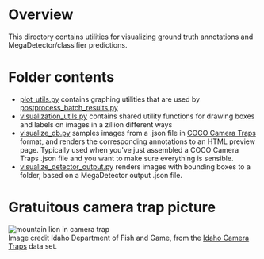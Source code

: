 # Overview

This directory contains utilities for visualizing ground truth annotations and MegaDetector/classifier predictions.

# Folder contents

* [plot_utils.py](plot_utils.py) contains graphing utilities that are used by [postprocess_batch_results.py](https://github.com/agentmorris/MegaDetector/blob/main/megadetector/postprocessing/postprocess_batch_results.py)
* [visualization_utils.py](visualization_utils.py) contains shared utility functions for drawing boxes and labels on images in a zillion different ways
* [visualize_db.py](visualize_db.py) samples images from a .json file in [COCO Camera Traps](https://github.com/agentmorris/MegaDetector/tree/main/megadetector/data_management#coco-camera-traps-format) format, and renders the corresponding annotations to an HTML preview page.  Typically used when you've just assembled a COCO Camera Traps .json file and you want to make sure everything is sensible.
* [visualize_detector_output.py](visualize_detector_output.py) renders images with bounding boxes to a folder, based on a MegaDetector output .json file.

# Gratuitous camera trap picture

![mountain lion in camera trap](../../images/idaho-camera-traps.jpg)<br/>Image credit Idaho Department of Fish and Game, from the [Idaho Camera Traps](https://lila.science/datasets/idaho-camera-traps/) data set.
